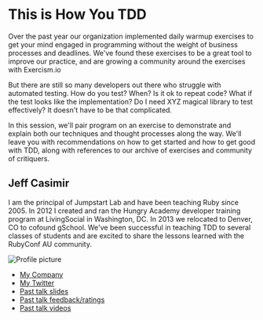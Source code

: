 # This is How You TDD

Over the past year our organization implemented daily warmup exercises to get your mind engaged in programming without the weight of business processes and deadlines. We've found these exercises to be a great tool to improve our practice, and are growing a community around the exercises with Exercism.io

But there are still so many developers out there who struggle with automated testing. How do you test? When? Is it ok to repeat code? What if the test looks like the implementation? Do I need XYZ magical library to test effectively? It doesn't have to be that complicated.

In this session, we'll pair program on an exercise to demonstrate and explain both our techniques and thought processes along the way. We'll leave you with recommendations on how to get started and how to get good with TDD, along with references to our archive of exercises and community of critiquers.

## Jeff Casimir

I am the principal of Jumpstart Lab and have been teaching Ruby since 2005. In 2012 I created and ran the Hungry Academy developer training program at LivingSocial in Washington, DC. In 2013 we relocated to Denver, CO to cofound gSchool. We've been successful in teaching TDD to several classes of students and are excited to share the lessons learned with the RubyConf AU community.

![Profile picture](https://raw.github.com/rubyaustralia/rubyconfau-2014-cfp/master/example/profile_picture.jpg)

- [My Company](http://jumpstartlab.com)
- [My Twitter](https://twitter.com/j3)
- [Past talk slides](https://speakerdeck.com/j3)
- [Past talk feedback/ratings](http://speakerrate.com/search?utf8=%E2%9C%93&q=jeff+casimir)
- [Past talk videos](http://www.confreaks.com/presenters/9-jeff-casimir)
